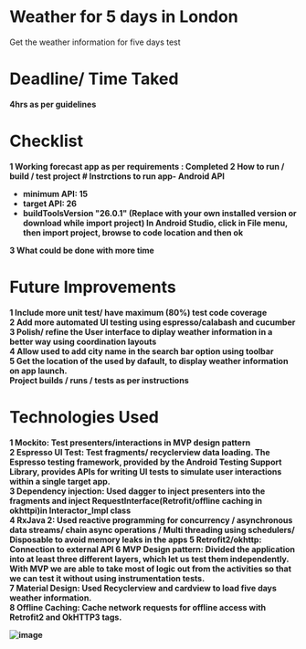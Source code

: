 # Weather for 5 days in London
Get the weather information for five days test

# Deadline/ Time Taked<b></br>
4hrs as per guidelines 

# Checklist<b></br>
1 Working forecast app as per requirements : Completed
2 How to run / build / test project
    # Instrctions to run app- Android API</br>
- minimum API: 15</br>
- target API: 26 </br>
- buildToolsVersion "26.0.1" (Replace with your own installed version or download while import project)
In Android Studio, click in File menu, then import project, browse to code location and then ok</br>
    
3 What could be done with more time
# Future Improvements<b></br>
1 Include more unit test/ have maximum (80%) test code coverage </br>
2 Add more automated UI testing using espresso/calabash and cucumber </br>
3 Polish/ refine the User interface to diplay weather information in a better way using coordination layouts</br>
4 Allow used to add city name in the search bar option using toolbar</br>
5 Get the location of the used by dafault, to display weather information on app launch.</br>
    Project builds / runs / tests as per instructions

# Technologies Used<b></br>
1 Mockito: Test presenters/interactions in MVP design pattern</br>
2 Espresso UI Test: Test fragments/ recyclerview data loading. The Espresso testing framework, provided by the Android Testing Support Library, provides APIs for writing UI tests to simulate user interactions within a single target app.</br>
3 Dependency injection: Used dagger to inject presenters into the fragments and inject RequestInterface(Retrofit/offline caching in okhttpi)in Interactor_Impl class </br> 
4 RxJava 2: Used reactive programming for concurrency / asynchronous data streams/ chain async operations / Multi threading using schedulers/ Disposable to avoid memory leaks in the apps
5 Retrofit2/okhttp: Connection to external API
6 MVP Design pattern: Divided the application into at least three different layers, which let us test them independently. With MVP we are able to take most of logic out from the activities so that we can test it without using instrumentation tests.</br> 
7 Material Design: Used Recyclerview and cardview to load five days weather information.</br> 
8 Offline Caching: Cache network requests for offline access with Retrofit2 and OkHTTP3 tags.</br> 

![image](https://preview.ibb.co/cwJOra/device_2017_08_14_011602.png)
